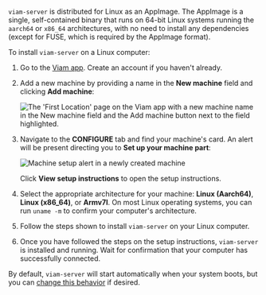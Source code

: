 `viam-server` is distributed for Linux as an AppImage.
The AppImage is a single, self-contained binary that runs on 64-bit Linux systems running the `aarch64` or `x86_64` architectures, with no need to install any dependencies (except for FUSE, which is required by the AppImage format).

To install `viam-server` on a Linux computer:

1. Go to the [Viam app](https://app.viam.com). Create an account if you haven't already.

1. Add a new machine by providing a name in the **New machine** field and clicking **Add machine**:

   ![The 'First Location' page on the Viam app with a new machine name in the New machine field and the Add machine button next to the field highlighted.](/fleet/app-usage/create-machine.png)

1. Navigate to the **CONFIGURE** tab and find your machine's card.
   An alert will be present directing you to **Set up your machine part**:

   ![Machine setup alert in a newly created machine](/installation/setup-part.png)

   Click **View setup instructions** to open the setup instructions.

1. Select the appropriate architecture for your machine: **Linux (Aarch64)**, **Linux (x86_64)**, or **Armv7l**.
   On most Linux operating systems, you can run `uname -m` to confirm your computer's architecture.

1. Follow the steps shown to install `viam-server` on your Linux computer.

1. Once you have followed the steps on the setup instructions, `viam-server` is installed and running.
   Wait for confirmation that your computer has successfully connected.

By default, `viam-server` will start automatically when your system boots, but you can [change this behavior](/installation/manage/) if desired.
